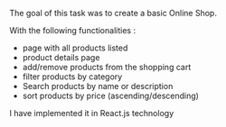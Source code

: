 The goal of this task was to create a basic Online Shop. 

With the following functionalities :
- page with all products listed
- product details page
- add/remove products from the shopping cart
- filter products by category
- Search products by name or description
- sort products by price (ascending/descending)

I have implemented it in React.js technology
